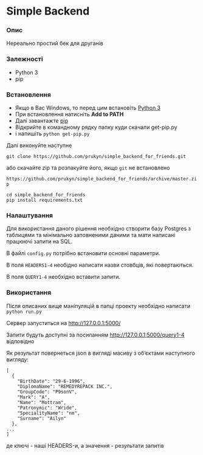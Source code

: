 # Simple Backend

### Опис
Нереально простий бек для друганів

### Залежності
- Python 3
- pip

### Встановлення

- Якщо в Вас Windows, то перед цим встановіть [Python 3](https://www.python.org/downloads/windows/)
- При встановлення натисніть **Add to PATH**
- Далі завантажте [pip](https://bootstrap.pypa.io/get-pip.py)
- Відкрийте в командному рядку папку куди скачали get-pip.py
- і напишіть ``python get-pip.py``

Далі виконуйте наступне

``git clone https://github.com/prukyn/simple_backend_for_friends.git``

або скачайте zip та розпакуйте його, якщо ``git`` не встановлено

 ``https://github.com/prukyn/simple_backend_for_friends/archive/master.zip``

```
cd simple_backend_for_friends
pip install requirements.txt
```

### Налаштування 
Для використання даного рішення необхідно створити базу Postgres з таблицями та
мінімально заповненими даними та мати написані працюючі запити на SQL.

В файлі `config.py` потрібно встановити основні параметри.

В поля ``HEADERS1-4`` необідно написати назви стовбців, які повертаються.

В поля ``QUERY1-4`` необхідно вставити запити.

### Використання
Після описаних вище маніпуляцій в папці проекту необхідно написати
``python run.py``

Сервер запуститься на http://127.0.0.1:5000/ 

Запити будуть доступні за посиланням http://127.0.0.1:5000/query1-4 відповідно

Як результат повернеться json в вигляді масиву з обʼєктами
наступного вигляду:
```
[
  {
    "BirthDate": "29-6-1996", 
    "DiplomaName": "REMEDYREPACK INC.", 
    "GroupCode": "P9sonV", 
    "Mark": "A", 
    "Name": "Mottram", 
    "Patronymic": "Wride", 
    "SpecialityName": "nm", 
    "Surname": "Ailyn"
  },
...
]
```
де ключі - наші HEADERS-и, а значення - результати запитів